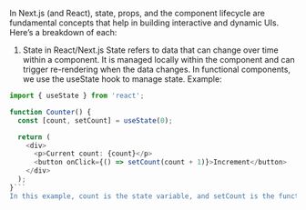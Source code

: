 In Next.js (and React), state, props, and the component lifecycle are fundamental concepts that help in building interactive and dynamic UIs. Here’s a breakdown of each:

1. State in React/Next.js
State refers to data that can change over time within a component.
It is managed locally within the component and can trigger re-rendering when the data changes.
In functional components, we use the useState hook to manage state.
Example:



```ts
import { useState } from 'react';

function Counter() {
  const [count, setCount] = useState(0);

  return (
    <div>
      <p>Current count: {count}</p>
      <button onClick={() => setCount(count + 1)}>Increment</button>
    </div>
  );
}```
In this example, count is the state variable, and setCount is the function to update the state. Every time the button is clicked, the state is updated, and the component re-renders to show the new value.
